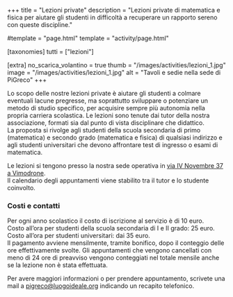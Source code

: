 +++
title = "Lezioni private"
description = "Lezioni private di matematica e fisica per aiutare gli studenti in difficoltà a recuperare un rapporto sereno con queste discipline."

#template = "page.html"
template = "activity/page.html"

[taxonomies]
tutti = ["lezioni"]


[extra]
no_scarica_volantino = true
thumb = "/images/activities/lezioni_1.jpg"
image = "/images/activities/lezioni_1.jpg"
alt = "Tavoli e sedie nella sede di PiGreco"
+++



Lo scopo delle nostre lezioni private è aiutare gli studenti a colmare eventuali lacune pregresse, ma soprattutto sviluppare o potenziare un metodo di studio specifico, per acquisire sempre più autonomia nella propria carriera scolastica.
Le lezioni sono tenute dai tutor della nostra associazione, formati sia dal punto di vista disciplinare che didattico.  
La proposta si rivolge agli studenti della scuola secondaria di primo (matematica) e secondo grado (matematica e fisica) di qualsiasi indirizzo e agli studenti universitari che devono affrontare test di ingresso o esami di matematica.

Le lezioni si tengono presso la nostra sede operativa in [via IV Novembre 37 a Vimodrone](https://goo.gl/maps/haRkaJpfMVYaetLx8).  
Il calendario degli appuntamenti viene stabilito tra il tutor e lo studente coinvolto.

### Costi e contatti
Per ogni anno scolastico il costo di iscrizione al servizio è di 10 euro.  
Costo all’ora per studenti della scuola secondaria di I e II grado: 25 euro.    
Costo all’ora per studenti universitari: dai 35 euro.    
Il pagamento avviene mensilmente, tramite bonifico, dopo il conteggio delle ore effettivamente svolte. 
Gli appuntamenti che vengono cancellati con meno di 24 ore di preavviso vengono conteggiati nel totale mensile anche se la lezione non è stata effettuata.


Per avere maggiori informazioni o per prendere appuntamento, scrivete una mail a <pigreco@luogoideale.org> indicando un recapito telefonico. 
